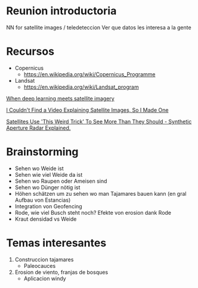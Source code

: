 # Reunion introductoria
NN for satellite images / teledeteccion
Ver que datos les interesa a la gente

# Recursos
- Copernicus
	- https://en.wikipedia.org/wiki/Copernicus_Programme
- Landsat
	- https://en.wikipedia.org/wiki/Landsat_program

[When deep learning meets satellite imagery](https://www.youtube.com/watch?v=CQlLa_UWncg)

[I Couldn't Find a Video Explaining Satellite Images, So I Made One](https://www.youtube.com/watch?v=xy5qR0cBFGs)

[Satellites Use 'This Weird Trick' To See More Than They Should - Synthetic Aperture Radar Explained.](https://www.youtube.com/watch?v=OxzZcawKtdA)

# Brainstorming
- Sehen wo Weide ist
- Sehen wie viel Weide da ist
- Sehen wo Raupen oder Ameisen sind
- Sehen wo Dünger nötig ist
- Höhen schätzen um zu sehen wo man Tajamares bauen kann (en gral Aufbau von Estancias)
- Integration von Geofencing
- Rode, wie viel Busch steht noch? Efekte von erosion dank Rode
- Kraut densidad vs Weide

# Temas interesantes
1. Construccion tajamares
	- Paleocauces
2. Erosion de viento, franjas de bosques
	- Aplicacion windy